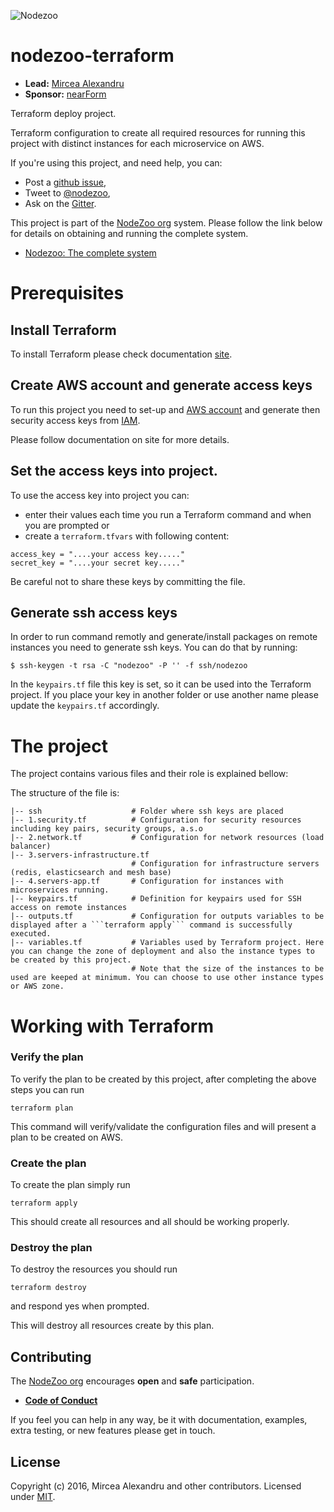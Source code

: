 ![Nodezoo][Logo]

# nodezoo-terraform

- __Lead:__ [Mircea Alexandru][Lead]
- __Sponsor:__ [nearForm][]


Terraform deploy project.

Terraform configuration to create all required resources for running this project with distinct instances for each microservice on AWS.

If you're using this project, and need help, you can:

- Post a [github issue][],
- Tweet to [@nodezoo][],
- Ask on the [Gitter][gitter-url].

This project is part of the [NodeZoo org][] system. Please follow the
link below for details on obtaining and running the complete system.

- [Nodezoo: The complete system][System]


# Prerequisites

## Install Terraform

To install Terraform please check documentation [site](https://www.terraform.io/intro/getting-started/install.html).

## Create AWS account and generate access keys

To run this project you need to set-up and [AWS account](http://console.aws.amazon.com) and generate then security access keys from [IAM](https://console.aws.amazon.com/iam/home).

Please follow documentation on site for more details.

## Set the access keys into project.

To use the access key into project you can:
 * enter their values each time you run a Terraform command and when you are prompted or
 * create a ```terraform.tfvars``` with following content:

```
access_key = "....your access key....."
secret_key = "....your secret key....."
```
 
Be careful not to share these keys by committing the file.
 
## Generate ssh access keys

In order to run command remotly and generate/install packages on remote instances you need to generate ssh keys. You can do that by running:

```
$ ssh-keygen -t rsa -C "nodezoo" -P '' -f ssh/nodezoo
```

In the ```keypairs.tf``` file this key is set, so it can be used into the Terraform project. If you place your key in another folder or use another name please update the ```keypairs.tf``` accordingly.

# The project

The project contains various files and their role is explained bellow:

The structure of the file is:

```
|-- ssh                    # Folder where ssh keys are placed
|-- 1.security.tf          # Configuration for security resources including key pairs, security groups, a.s.o
|-- 2.network.tf           # Configuration for network resources (load balancer)
|-- 3.servers-infrastructure.tf
                           # Configuration for infrastructure servers (redis, elasticsearch and mesh base)
|-- 4.servers-app.tf       # Configuration for instances with microservices running.
|-- keypairs.tf            # Definition for keypairs used for SSH access on remote instances
|-- outputs.tf             # Configuration for outputs variables to be displayed after a ```terraform apply``` command is successfully executed.
|-- variables.tf           # Variables used by Terraform project. Here you can change the zone of deployment and also the instance types to be created by this project. 
                           # Note that the size of the instances to be used are keeped at minimum. You can choose to use other instance types or AWS zone.
```


# Working with Terraform

### Verify the plan
To verify the plan to be created by this project, after completing the above steps you can run 
```
terraform plan
```

This command will verify/validate the configuration files and will present a plan to be created on AWS.

### Create the plan

To create the plan simply run

```
terraform apply
```

This should create all resources and all should be working properly.

### Destroy the plan

To destroy the resources you should run 

```
terraform destroy
```

and respond yes when prompted.

This will destroy all resources create by this plan.


## Contributing
The [NodeZoo org][] encourages __open__ and __safe__ participation.

- __[Code of Conduct][CoC]__

If you feel you can help in any way, be it with documentation, examples, extra testing, or new
features please get in touch.

## License
Copyright (c) 2016, Mircea Alexandru and other contributors.
Licensed under [MIT][].


[MIT]: ./LICENSE
[CoC]: ./CoC.md
[Lead]: https://github.com/mirceaalexandru
[nearForm]: http://www.nearform.com/
[NodeZoo]: http://www.nodezoo.com/
[NodeZoo org]: https://github.com/nodezoo
[Logo]: https://raw.githubusercontent.com/nodezoo/nodezoo-org/master/assets/logo-nodezoo.png
[github issue]: https://github.com/nodezoo/nodezoo-terraform/issues
[@nodezoo]: http://twitter.com/nodezoo
[gitter-url]: https://gitter.im/nodezoo/nodezoo-org
[System]: https://github.com/nodezoo/nodezoo-system